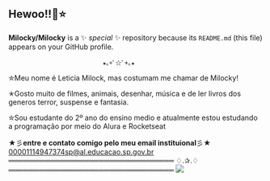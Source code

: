 ## Hewoo!!🦋⭐

**Milocky/Milocky** is a ✨ _special_ ✨ repository because its `README.md` (this file) appears on your GitHub profile.

                              ★｡+ﾟ☆ﾟ+｡★
✮Meu nome é Leticia Milock, mas costumam me chamar de Milocky!

✭Gosto muito de filmes, animais, desenhar, música e de ler livros
dos generos terror, suspense e fantasia.

✮Sou estudante do 2º ano do ensino medio e atualmente estou estudando 
a programação por meio do Alura e Rocketseat

★彡**entre e contato comigo pelo meu email instituional**彡★
    00001114947374sp@al.educacao.sp.gov.br
═════════════════════════════════ ♢.✰.♢ ═════════════════════════════════
![](https://media.tenor.com/d4sG_BgyH1cAAAAi/maxwell-cat.gif)
